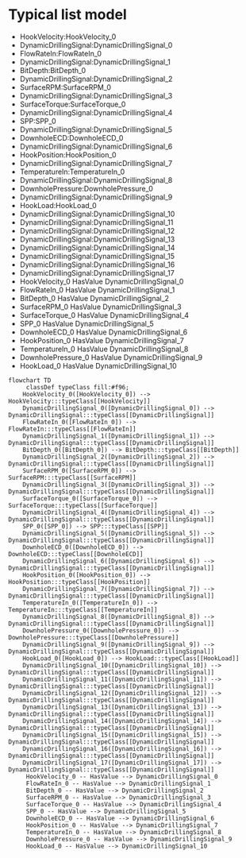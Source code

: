 # Typical list model
- HookVelocity:HookVelocity_0
- DynamicDrillingSignal:DynamicDrillingSignal_0
- FlowRateIn:FlowRateIn_0
- DynamicDrillingSignal:DynamicDrillingSignal_1
- BitDepth:BitDepth_0
- DynamicDrillingSignal:DynamicDrillingSignal_2
- SurfaceRPM:SurfaceRPM_0
- DynamicDrillingSignal:DynamicDrillingSignal_3
- SurfaceTorque:SurfaceTorque_0
- DynamicDrillingSignal:DynamicDrillingSignal_4
- SPP:SPP_0
- DynamicDrillingSignal:DynamicDrillingSignal_5
- DownholeECD:DownholeECD_0
- DynamicDrillingSignal:DynamicDrillingSignal_6
- HookPosition:HookPosition_0
- DynamicDrillingSignal:DynamicDrillingSignal_7
- TemperatureIn:TemperatureIn_0
- DynamicDrillingSignal:DynamicDrillingSignal_8
- DownholePressure:DownholePressure_0
- DynamicDrillingSignal:DynamicDrillingSignal_9
- HookLoad:HookLoad_0
- DynamicDrillingSignal:DynamicDrillingSignal_10
- DynamicDrillingSignal:DynamicDrillingSignal_11
- DynamicDrillingSignal:DynamicDrillingSignal_12
- DynamicDrillingSignal:DynamicDrillingSignal_13
- DynamicDrillingSignal:DynamicDrillingSignal_14
- DynamicDrillingSignal:DynamicDrillingSignal_15
- DynamicDrillingSignal:DynamicDrillingSignal_16
- DynamicDrillingSignal:DynamicDrillingSignal_17
- HookVelocity_0 HasValue DynamicDrillingSignal_0
- FlowRateIn_0 HasValue DynamicDrillingSignal_1
- BitDepth_0 HasValue DynamicDrillingSignal_2
- SurfaceRPM_0 HasValue DynamicDrillingSignal_3
- SurfaceTorque_0 HasValue DynamicDrillingSignal_4
- SPP_0 HasValue DynamicDrillingSignal_5
- DownholeECD_0 HasValue DynamicDrillingSignal_6
- HookPosition_0 HasValue DynamicDrillingSignal_7
- TemperatureIn_0 HasValue DynamicDrillingSignal_8
- DownholePressure_0 HasValue DynamicDrillingSignal_9
- HookLoad_0 HasValue DynamicDrillingSignal_10
```mermaid
flowchart TD
	 classDef typeClass fill:#f96;
	HookVelocity_0([HookVelocity_0]) --> HookVelocity:::typeClass[[HookVelocity]]
	DynamicDrillingSignal_0([DynamicDrillingSignal_0]) --> DynamicDrillingSignal:::typeClass[[DynamicDrillingSignal]]
	FlowRateIn_0([FlowRateIn_0]) --> FlowRateIn:::typeClass[[FlowRateIn]]
	DynamicDrillingSignal_1([DynamicDrillingSignal_1]) --> DynamicDrillingSignal:::typeClass[[DynamicDrillingSignal]]
	BitDepth_0([BitDepth_0]) --> BitDepth:::typeClass[[BitDepth]]
	DynamicDrillingSignal_2([DynamicDrillingSignal_2]) --> DynamicDrillingSignal:::typeClass[[DynamicDrillingSignal]]
	SurfaceRPM_0([SurfaceRPM_0]) --> SurfaceRPM:::typeClass[[SurfaceRPM]]
	DynamicDrillingSignal_3([DynamicDrillingSignal_3]) --> DynamicDrillingSignal:::typeClass[[DynamicDrillingSignal]]
	SurfaceTorque_0([SurfaceTorque_0]) --> SurfaceTorque:::typeClass[[SurfaceTorque]]
	DynamicDrillingSignal_4([DynamicDrillingSignal_4]) --> DynamicDrillingSignal:::typeClass[[DynamicDrillingSignal]]
	SPP_0([SPP_0]) --> SPP:::typeClass[[SPP]]
	DynamicDrillingSignal_5([DynamicDrillingSignal_5]) --> DynamicDrillingSignal:::typeClass[[DynamicDrillingSignal]]
	DownholeECD_0([DownholeECD_0]) --> DownholeECD:::typeClass[[DownholeECD]]
	DynamicDrillingSignal_6([DynamicDrillingSignal_6]) --> DynamicDrillingSignal:::typeClass[[DynamicDrillingSignal]]
	HookPosition_0([HookPosition_0]) --> HookPosition:::typeClass[[HookPosition]]
	DynamicDrillingSignal_7([DynamicDrillingSignal_7]) --> DynamicDrillingSignal:::typeClass[[DynamicDrillingSignal]]
	TemperatureIn_0([TemperatureIn_0]) --> TemperatureIn:::typeClass[[TemperatureIn]]
	DynamicDrillingSignal_8([DynamicDrillingSignal_8]) --> DynamicDrillingSignal:::typeClass[[DynamicDrillingSignal]]
	DownholePressure_0([DownholePressure_0]) --> DownholePressure:::typeClass[[DownholePressure]]
	DynamicDrillingSignal_9([DynamicDrillingSignal_9]) --> DynamicDrillingSignal:::typeClass[[DynamicDrillingSignal]]
	HookLoad_0([HookLoad_0]) --> HookLoad:::typeClass[[HookLoad]]
	DynamicDrillingSignal_10([DynamicDrillingSignal_10]) --> DynamicDrillingSignal:::typeClass[[DynamicDrillingSignal]]
	DynamicDrillingSignal_11([DynamicDrillingSignal_11]) --> DynamicDrillingSignal:::typeClass[[DynamicDrillingSignal]]
	DynamicDrillingSignal_12([DynamicDrillingSignal_12]) --> DynamicDrillingSignal:::typeClass[[DynamicDrillingSignal]]
	DynamicDrillingSignal_13([DynamicDrillingSignal_13]) --> DynamicDrillingSignal:::typeClass[[DynamicDrillingSignal]]
	DynamicDrillingSignal_14([DynamicDrillingSignal_14]) --> DynamicDrillingSignal:::typeClass[[DynamicDrillingSignal]]
	DynamicDrillingSignal_15([DynamicDrillingSignal_15]) --> DynamicDrillingSignal:::typeClass[[DynamicDrillingSignal]]
	DynamicDrillingSignal_16([DynamicDrillingSignal_16]) --> DynamicDrillingSignal:::typeClass[[DynamicDrillingSignal]]
	DynamicDrillingSignal_17([DynamicDrillingSignal_17]) --> DynamicDrillingSignal:::typeClass[[DynamicDrillingSignal]]
	 HookVelocity_0 -- HasValue --> DynamicDrillingSignal_0 
	 FlowRateIn_0 -- HasValue --> DynamicDrillingSignal_1 
	 BitDepth_0 -- HasValue --> DynamicDrillingSignal_2 
	 SurfaceRPM_0 -- HasValue --> DynamicDrillingSignal_3 
	 SurfaceTorque_0 -- HasValue --> DynamicDrillingSignal_4 
	 SPP_0 -- HasValue --> DynamicDrillingSignal_5 
	 DownholeECD_0 -- HasValue --> DynamicDrillingSignal_6 
	 HookPosition_0 -- HasValue --> DynamicDrillingSignal_7 
	 TemperatureIn_0 -- HasValue --> DynamicDrillingSignal_8 
	 DownholePressure_0 -- HasValue --> DynamicDrillingSignal_9 
	 HookLoad_0 -- HasValue --> DynamicDrillingSignal_10 
```
